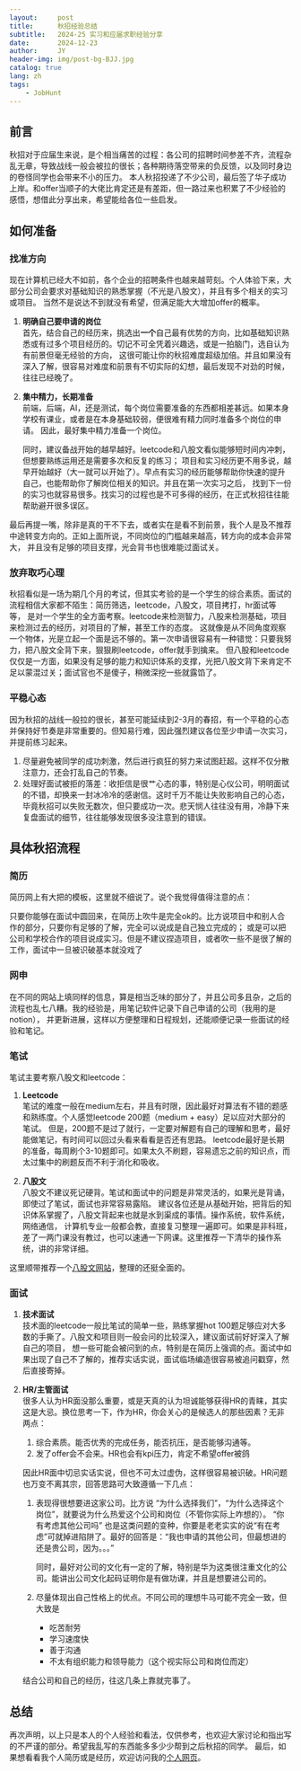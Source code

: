 ```yaml
---
layout:     post
title:      秋招经验总结
subtitle:   2024-25 实习和应届求职经验分享
date:       2024-12-23
author:     JY
header-img: img/post-bg-BJJ.jpg
catalog: true
lang: zh
tags:
    - JobHunt
---
```


## 前言

秋招对于应届生来说，是个相当痛苦的过程：各公司的招聘时间参差不齐，流程杂乱无章，导致战线一般会被拉的很长；各种期待落空带来的负反馈，以及同时身边的卷怪同学也会带来不小的压力。
本人秋招投递了不少公司，最后签了华子成功上岸。和offer当顺子的大佬比肯定还是有差距，但一路过来也积累了不少经验的感悟，想借此分享出来，希望能给各位一些启发。

## 如何准备

### 找准方向
现在计算机已经大不如前，各个企业的招聘条件也越来越苛刻。个人体验下来，大部分公司会要求对基础知识的熟悉掌握（不光是八股文），并且有多个相关的实习或项目。
当然不是说达不到就没有希望，但满足能大大增加offer的概率。

1. **明确自己要申请的岗位**<br>
首先，结合自己的经历来，挑选出**一个**自己最有优势的方向，比如基础知识熟悉或有过多个项目经历的。切记不可全凭着兴趣选，或是一拍脑门，选自认为有前景但毫无经验的方向，
这很可能让你的秋招难度超级加倍。并且如果没有深入了解，很容易对难度和前景有不切实际的幻想，最后发现不对劲的时候，往往已经晚了。

2. **集中精力，长期准备**<br>
前端，后端，AI，还是测试，每个岗位需要准备的东西都相差甚远。如果本身学校有课业，或者是在本身基础较弱，便很难有精力同时准备多个岗位的申请。
因此，最好集中精力准备一个岗位。

    同时，建议备战开始的越早越好。leetcode和八股文看似能够短时间内冲刺，但想要熟练运用还是需要多次和反复的练习；
项目和实习经历更不用多说，越早开始越好（大一就可以开始了）。早点有实习的经历能够帮助你快速的提升自己，也能帮助你了解岗位相关的知识。并且在第一次实习之后，
找到下一份的实习也就容易很多。找实习的过程也是不可多得的经历，在正式秋招往往能帮助避开很多误区。

最后再提一嘴，除非是真的干不下去，或者实在是看不到前景，我个人是及不推荐中途转变方向的。正如上面所说，不同岗位的门槛越来越高，转方向的成本会非常大，
并且没有足够的项目支撑，光会背书也很难能过面试关。

### 放弃取巧心理
秋招看似是一场为期几个月的考试，但其实考验的是一个学生的综合素质。面试的流程相信大家都不陌生：简历筛选，leetcode，八股文，项目拷打，hr面试等等，
是对一个学生的全方面考察。leetcode来检测智力，八股来检测基础，项目来检测过去的经历，对项目的了解，甚至工作的态度。
这就像是从不同角度观察一个物体，光是立起一个面是远不够的。第一次申请很容易有一种错觉：只要我努力，把八股文全背下来，狠狠刷leetcode，offer就手到擒来。
但八股和leetcode仅仅是一方面，如果没有足够的能力和知识体系的支撑，光把八股文背下来肯定不足以蒙混过关；面试官也不是傻子，稍微深挖一些就露馅了。


### 平稳心态
因为秋招的战线一般拉的很长，甚至可能延续到2-3月的春招，有一个平稳的心态并保持好节奏是非常重要的。但知易行难，因此强烈建议各位至少申请一次实习，
并提前练习起来。

1. 尽量避免被同学的成功刺激，然后进行疯狂的努力来试图赶超。这样不仅分散注意力，还会打乱自己的节奏。
2. 处理好面试被拒的落差：收拒信是很艹心态的事，特别是心仪公司，明明面试的不错，却换来一封冰冷冷的感谢信。这时千万不能让失败影响自己的心态，
毕竟秋招可以失败无数次，但只要成功一次。悲天悯人往往没有用，冷静下来复盘面试的细节，往往能够发现很多没注意到的错误。


## 具体秋招流程

### 简历
简历网上有大把的模板，这里就不细说了。说个我觉得值得注意的点：

只要你能够在面试中圆回来，在简历上吹牛是完全ok的。比方说项目中和别人合作的部分，只要你有足够的了解，完全可以说成是自己独立完成的；
或是可以把公司和学校合作的项目说成实习。但是不建议捏造项目，或者吹一些不是很了解的工作，面试中一旦被识破基本就没戏了

### 网申
在不同的网站上填同样的信息，算是相当乏味的部分了，并且公司多且杂，之后的流程也乱七八糟。我的经验是，用笔记软件记录下自己申请的公司（我用的是notion），
并更新进展，这样以方便整理和日程规划，还能顺便记录一些面试的经验和笔记。

### 笔试
笔试主要考察八股文和leetcode：

1. **Leetcode** <br>
笔试的难度一般在medium左右，并且有时限，因此最好对算法有不错的题感和熟练度。个人感觉leetcode 200题（medium + easy）足以应对大部分的笔试。
但是，200题不是过了就行，一定要对解题有自己的理解和思考，最好能做笔记，有时间可以回过头看来看看是否还有思路。
leetcode最好是长期的准备，每周刷个3-10题即可。如果太久不刷题，容易遗忘之前的知识点，而太过集中的刷题反而不利于消化和吸收。

2. **八股文** <br>
八股文不建议死记硬背。笔试和面试中的问题是非常灵活的，如果光是背诵，即使过了笔试，面试也非常容易露陷。
建议各位还是从基础开始，把背后的知识体系掌握了，八股文背起来也就是水到渠成的事情。操作系统，软件系统，网络通信，
计算机专业一般都会教，直接复习整理一遍即可。如果是非科班，差了一两门课没有教过，也可以速通一下网课。这里推荐一下清华的操作系统，讲的非常详细。

这里顺带推荐一个[八股文网站](https://www.csview.cn/)，整理的还挺全面的。

### 面试

1. **技术面试** <br>
技术面的leetcode一般比笔试的简单一些，熟练掌握hot 100题足够应对大多数的手撕了。八股文和项目则一般会问的比较深入，建议面试前好好深入了解自己的项目，
想一些可能会被问到的点，特别是在简历上强调的点。面试中如果出现了自己不了解的，推荐实话实说，面试临场编造很容易被追问戳穿，然后直接寄掉。

2. **HR/主管面试** <br>
很多人认为HR面没那么重要，或是天真的认为坦诚能够获得HR的青睐，其实这是大忌。换位思考一下，作为HR，你会关心的是候选人的那些因素？无非两点：
    1. 综合素质。能否优秀的完成任务，能否抗压，是否能够沟通等。
    2. 发了offer会不会来。HR也会有kpi压力，肯定不希望offer被鸽

    因此HR面中切忌实话实说，但也不可太过虚伪，这样很容易被识破。HR问题也万变不离其宗，回答思路可大致遵循一下几点：

    1. 表现得很想要进这家公司。比方说 “为什么选择我们”，“为什么选择这个岗位”，就要说为什么热爱这个公司和岗位（不管你实际上咋想的）。
    “你有考虑其他公司吗” 也是这类问题的变种，你要是老老实实的说“有在考虑”可就掉进陷阱了。最好的回答是：“我也申请的其他公司，但最想进的还是贵公司，因为。。。”
    
        同时，最好对公司的文化有一定的了解，特别是华为这类很注重文化的公司。能讲出公司文化起码证明你是有做功课，并且是想要进公司的。

    2. 尽量体现出自己性格上的优点。不同公司的理想牛马可能不完全一致，但大致是
        - 吃苦耐劳
        - 学习速度快
        - 善于沟通
        - 不太有组织能力和领导能力（这个视实际公司和岗位而定）
    
    结合公司和自己的经历，往这几条上靠就完事了。

## 总结
再次声明，以上只是本人的个人经验和看法，仅供参考，也欢迎大家讨论和指出写的不严谨的部分。希望我乱写的东西能多多少少帮到之后秋招的同学。
最后，如果想看看我个人简历或是经历，欢迎访问我的[个人网页](https://johnny1882.github.io/)。